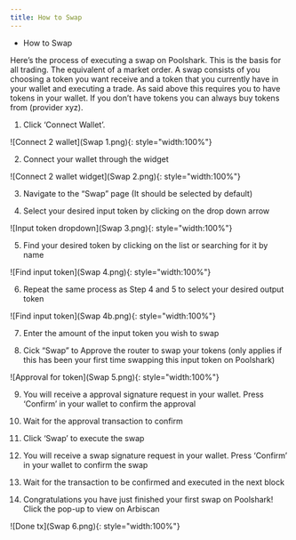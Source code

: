```yaml
---
title: How to Swap
---
```


* How to Swap

Here’s the process of executing a swap on Poolshark.
This is the basis for all trading. The equivalent of a market order. A swap consists of you choosing a token you want receive and a token that you currently have in your wallet and executing a trade. As said above this requires you to have tokens in your wallet. If you don’t have tokens you can always buy tokens from (provider xyz).


1. Click ‘Connect Wallet’.

![Connect 2 wallet](Swap 1.png){: style="width:100%"}

2. Connect your wallet through the widget

![Connect 2 wallet widget](Swap 2.png){: style="width:100%"}

3. Navigate to the “Swap” page (It should be selected by default)

4. Select your desired input token by clicking on the drop down arrow

![Input token dropdown](Swap 3.png){: style="width:100%"}

5. Find your desired token by clicking on the list or searching for it by name

![Find input token](Swap 4.png){: style="width:100%"}

6. Repeat the same process as Step 4 and 5 to select your desired output token

![Find input token](Swap 4b.png){: style="width:100%"}

7. Enter the amount of the input token you wish to swap

8. Cick “Swap” to Approve the router to swap your tokens (only applies if this has been your first time swapping this input token on Poolshark)

![Approval for token](Swap 5.png){: style="width:100%"}

9. You will receive a approval signature request in your wallet. Press ‘Confirm’ in your wallet to confirm the approval

10. Wait for the approval transaction to confirm

11. Click ‘Swap’ to execute the swap

12. You will receive a swap signature request in your wallet. Press ‘Confirm’ in your wallet to confirm the swap

13. Wait for the transaction to be confirmed and executed in the next block

14. Congratulations you have just finished your first swap on Poolshark! Click the pop-up to view on Arbiscan

![Done tx](Swap 6.png){: style="width:100%"}
